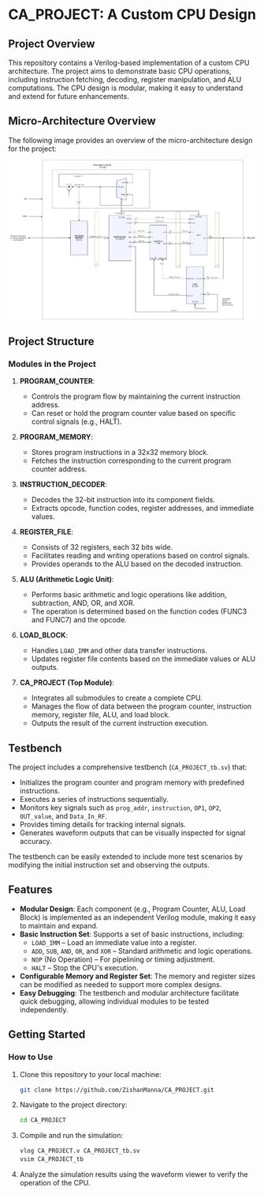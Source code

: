 # CA_PROJECT: A Custom CPU Design

## Project Overview

This repository contains a Verilog-based implementation of a custom CPU architecture. The project aims to demonstrate basic CPU operations, including instruction fetching, decoding, register manipulation, and ALU computations. The CPU design is modular, making it easy to understand and extend for future enhancements.

## Micro-Architecture Overview

The following image provides an overview of the micro-architecture design for the project:

![Micro Architecture](https://github.com/ZishanManna/CA_PROJECT/raw/main/CA_PROJECT%201_MICRO-ARCHITECTURE.jpg)

## Project Structure

### Modules in the Project
1. **PROGRAM_COUNTER**:
   - Controls the program flow by maintaining the current instruction address.
   - Can reset or hold the program counter value based on specific control signals (e.g., HALT).

2. **PROGRAM_MEMORY**:
   - Stores program instructions in a 32x32 memory block.
   - Fetches the instruction corresponding to the current program counter address.

3. **INSTRUCTION_DECODER**:
   - Decodes the 32-bit instruction into its component fields.
   - Extracts opcode, function codes, register addresses, and immediate values.

4. **REGISTER_FILE**:
   - Consists of 32 registers, each 32 bits wide.
   - Facilitates reading and writing operations based on control signals.
   - Provides operands to the ALU based on the decoded instruction.

5. **ALU (Arithmetic Logic Unit)**:
   - Performs basic arithmetic and logic operations like addition, subtraction, AND, OR, and XOR.
   - The operation is determined based on the function codes (FUNC3 and FUNC7) and the opcode.

6. **LOAD_BLOCK**:
   - Handles `LOAD_IMM` and other data transfer instructions.
   - Updates register file contents based on the immediate values or ALU outputs.

7. **CA_PROJECT (Top Module)**:
   - Integrates all submodules to create a complete CPU.
   - Manages the flow of data between the program counter, instruction memory, register file, ALU, and load block.
   - Outputs the result of the current instruction execution.

## Testbench

The project includes a comprehensive testbench (`CA_PROJECT_tb.sv`) that:

- Initializes the program counter and program memory with predefined instructions.
- Executes a series of instructions sequentially.
- Monitors key signals such as `prog_addr`, `instruction`, `OP1`, `OP2`, `OUT_value`, and `Data_In_RF`.
- Provides timing details for tracking internal signals.
- Generates waveform outputs that can be visually inspected for signal accuracy.

The testbench can be easily extended to include more test scenarios by modifying the initial instruction set and observing the outputs.

## Features

- **Modular Design**: Each component (e.g., Program Counter, ALU, Load Block) is implemented as an independent Verilog module, making it easy to maintain and expand.
- **Basic Instruction Set**: Supports a set of basic instructions, including:
  - `LOAD_IMM` – Load an immediate value into a register.
  - `ADD`, `SUB`, `AND`, `OR`, and `XOR` – Standard arithmetic and logic operations.
  - `NOP` (No Operation) – For pipelining or timing adjustment.
  - `HALT` – Stop the CPU's execution.
- **Configurable Memory and Register Set**: The memory and register sizes can be modified as needed to support more complex designs.
- **Easy Debugging**: The testbench and modular architecture facilitate quick debugging, allowing individual modules to be tested independently.

## Getting Started

### How to Use
1. Clone this repository to your local machine:
   ```bash
   git clone https://github.com/ZishanManna/CA_PROJECT.git
   ```
2. Navigate to the project directory:
    ```bash
    cd CA_PROJECT
    ```

3. Compile and run the simulation:
    ```bash
    vlog CA_PROJECT.v CA_PROJECT_tb.sv
    vsim CA_PROJECT_tb
    ```

4. Analyze the simulation results using the waveform viewer to verify the operation of the CPU.

